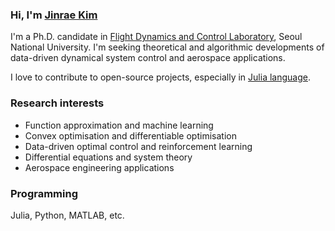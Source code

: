 ### Hi, I'm [Jinrae Kim](https://scholar.google.com/citations?user=K7wrYmoAAAAJ&hl=ko)
I'm a Ph.D. candidate in [Flight Dynamics and Control Laboratory](http://fdcl.snu.ac.kr/wordpress/), Seoul National University.
I'm seeking theoretical and algorithmic developments of data-driven dynamical system control and aerospace applications.

I love to contribute to open-source projects, especially in [Julia language](https://julialang.org/).

### Research interests
- Function approximation and machine learning
- Convex optimisation and differentiable optimisation
- Data-driven optimal control and reinforcement learning
- Differential equations and system theory
- Aerospace engineering applications

### Programming
Julia, Python, MATLAB, etc.
